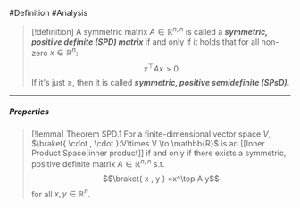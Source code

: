 #Definition #Analysis 

> [!definition]
> A symmetric matrix $A\in \mathbb{R}^{n,n}$ is called a ***symmetric, positive definite (SPD) matrix*** if and only if it holds that for all non-zero $x\in \mathbb{R}^n$: $$x^\top Ax >0$$
> If it's just $\geq$, then it is called ***symmetric, positive semidefinite (SPsD)***.
---
##### Properties
> [!lemma] Theorem SPD.1
> For a finite-dimensional vector space $V$, $\braket{ \cdot , \cdot }:V\times V \to \mathbb{R}$ is an [[Inner Product Space|inner product]] if and only if there exists a symmetric, positive definite matrix $A\in \mathbb{R}^{n,n}$ s.t. $$\braket{ x , y } =x^\top A y$$for all $x,y\in \mathbb{R}^n$.